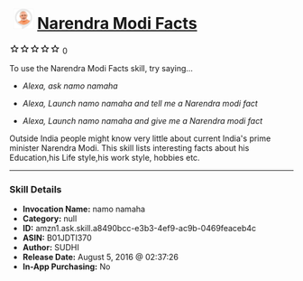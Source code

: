 # &nbsp;<img src="skill_icon" alt="Narendra Modi Facts icon" width="36"> [Narendra Modi Facts](http://alexa.amazon.com/#skills/amzn1.ask.skill.a8490bcc-e3b3-4ef9-ac9b-0469feaceb4c)
![0 stars](../../images/ic_star_border_black_18dp_1x.png)![0 stars](../../images/ic_star_border_black_18dp_1x.png)![0 stars](../../images/ic_star_border_black_18dp_1x.png)![0 stars](../../images/ic_star_border_black_18dp_1x.png)![0 stars](../../images/ic_star_border_black_18dp_1x.png) 0

To use the Narendra Modi Facts skill, try saying...

* *Alexa, ask namo  namaha*

* *Alexa, Launch namo  namaha and  tell me a Narendra modi fact*

* *Alexa,  Launch namo  namaha and  give me a  Narendra modi fact*

Outside India people might know very little about current India's prime minister Narendra Modi. This skill lists interesting facts about his Education,his Life style,his work style, hobbies etc.

***

### Skill Details

* **Invocation Name:** namo namaha
* **Category:** null
* **ID:** amzn1.ask.skill.a8490bcc-e3b3-4ef9-ac9b-0469feaceb4c
* **ASIN:** B01JDTI370
* **Author:** SUDHI
* **Release Date:** August 5, 2016 @ 02:37:26
* **In-App Purchasing:** No
